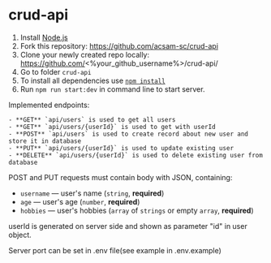 # crud-api

1. Install [Node.js](https://nodejs.org/en/download/)   
2. Fork this repository: https://github.com/acsam-sc/crud-api
3. Clone your newly created repo locally: https://github.com/<%your_github_username%>/crud-api/ 
4. Go to folder `crud-api`  
5. To install all dependencies use [`npm install`](https://docs.npmjs.com/cli/install)  
6. Run `npm run start:dev` in command line to start server.

Implemented endpoints:

    - **GET** `api/users` is used to get all users
    - **GET** `api/users/{userId}` is used to get with userId
    - **POST** `api/users` is used to create record about new user and store it in database
    - **PUT** `api/users/{userId}` is used to update existing user
    - **DELETE** `api/users/{userId}` is used to delete existing user from database

POST and PUT requests must contain body with JSON, containing:
- `username` — user's name (`string`, **required**)
- `age` — user's age (`number`, **required**)
- `hobbies` — user's hobbies (`array` of `strings` or empty `array`, **required**)

userId is generated on server side and shown as parameter "id" in user object.

Server port can be set in .env file(see example in .env.example)
